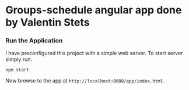 # Groups-schedule angular app done by Valentin Stets

### Run the Application

I have preconfigured this project with a simple web server. To start server simply run:

```
npm start
```

Now browse to the app at `http://localhost:8080/app/index.html`.